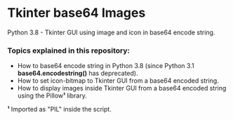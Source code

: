 # Tkinter base64 Images
Python 3.8 - Tkinter GUI using image and icon in base64 encode string.

### Topics explained in this repository:
- How to base64 encode string in Python 3.8 (since Python 3.1 <b>base64.encodestring()</b> has deprecated).
- How to set icon-bitmap to Tkinter GUI from a base64 encoded string.
- How to display images inside Tkinter GUI from a base64 encoded string using the Pillow<b>¹</b> library.

<b>¹</b> Imported as "PIL" inside the script.
